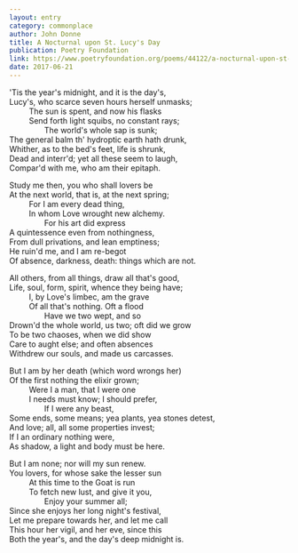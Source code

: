 ```yaml
---
layout: entry
category: commonplace
author: John Donne
title: A Nocturnal upon St. Lucy's Day
publication: Poetry Foundation
link: https://www.poetryfoundation.org/poems/44122/a-nocturnal-upon-st-lucys-day
date: 2017-06-21
---
```


'Tis the year's midnight, and it is the day's,  
<br>Lucy's, who scarce seven hours herself unmasks; 
<br>         The sun is spent, and now his flasks 
<br>         Send forth light squibs, no constant rays; 
<br>                The world's whole sap is sunk; 
<br>The general balm th' hydroptic earth hath drunk, 
<br>Whither, as to the bed's feet, life is shrunk, 
<br>Dead and interr'd; yet all these seem to laugh, 
<br>Compar'd with me, who am their epitaph. 

Study me then, you who shall lovers be 
<br>At the next world, that is, at the next spring; 
<br>         For I am every dead thing, 
<br>         In whom Love wrought new alchemy. 
<br>                For his art did express 
<br>A quintessence even from nothingness, 
<br>From dull privations, and lean emptiness; 
<br>He ruin'd me, and I am re-begot 
<br>Of absence, darkness, death: things which are not. 
 
All others, from all things, draw all that's good, 
<br>Life, soul, form, spirit, whence they being have; 
<br>         I, by Love's limbec, am the grave 
<br>         Of all that's nothing. Oft a flood 
<br>                Have we two wept, and so 
<br>Drown'd the whole world, us two; oft did we grow 
<br>To be two chaoses, when we did show 
<br>Care to aught else; and often absences 
<br>Withdrew our souls, and made us carcasses. 
 
But I am by her death (which word wrongs her) 
<br>Of the first nothing the elixir grown; 
<br>         Were I a man, that I were one 
<br>         I needs must know; I should prefer, 
<br>                If I were any beast, 
<br>Some ends, some means; yea plants, yea stones detest, 
<br>And love; all, all some properties invest; 
<br>If I an ordinary nothing were, 
<br>As shadow, a light and body must be here. 

But I am none; nor will my sun renew. 
<br>You lovers, for whose sake the lesser sun 
<br>         At this time to the Goat is run 
<br>         To fetch new lust, and give it you, 
<br>                Enjoy your summer all; 
<br>Since she enjoys her long night's festival, 
<br>Let me prepare towards her, and let me call 
<br>This hour her vigil, and her eve, since this 
<br>Both the year's, and the day's deep midnight is.  

